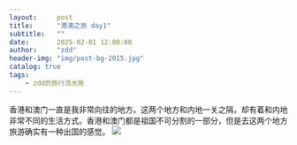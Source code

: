 ```yaml
---
layout:     post
title:      "港澳之旅 day1"
subtitle:   ""
date:       2025-02-01 12:00:00
author:     "zdd"
header-img: "img/post-bg-2015.jpg"
catalog: true
tags:
    - zdd的旅行流水账
---
```


香港和澳门一直是我非常向往的地方。这两个地方和内地一关之隔，却有着和内地非常不同的生活方式。香港和澳门都是祖国不可分割的一部分，但是去这两个地方旅游确实有一种出国的感觉。
![](https://notes.sjtu.edu.cn/uploads/upload_1d67ce16bbdceeb7a7af901b5443746f.jpg)